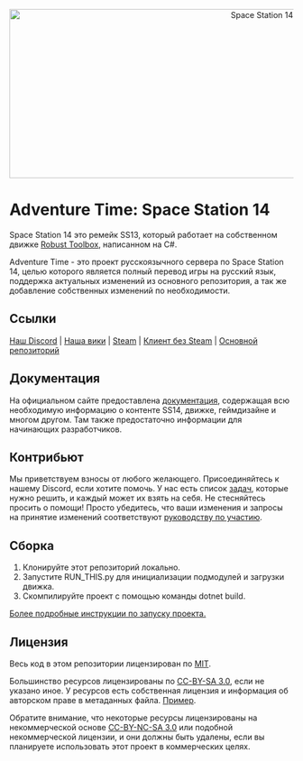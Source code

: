 <p align="center"> <img alt="Space Station 14" width="880" height="300" src="https://raw.githubusercontent.com/space-wizards/asset-dump/de329a7898bb716b9d5ba9a0cd07f38e61f1ed05/github-logo.svg" /></p>

# Adventure Time: Space Station 14

Space Station 14 это ремейк SS13, который работает на собственном движке [Robust Toolbox](https://github.com/space-wizards/RobustToolbox), написанном на C#.

Adventure Time - это проект русскоязычного сервера по Space Station 14, целью которого является полный перевод игры на русский язык, поддержка актуальных изменений из основного репозитория, а так же добавление собственных изменений по необходимости.









## Ссылки
[Наш Discord](https://discord.gg/NY3KDNuH9r) | [Наша вики](https://wiki.adventurestation.space/Заглавная_страница) | [Steam](https://store.steampowered.com/app/1255460/Space_Station_14/) | [Клиент без Steam](https://spacestation14.io/about/nightlies/) | [Основной репозиторий](https://github.com/space-wizards/space-station-14)

## Документация
На официальном сайте предоставлена [документация](https://docs.spacestation14.io/), содержащая всю необходимую информацию о контенте SS14, движке, геймдизайне и многом другом. Там также предостаточно информации для начинающих разработчиков.

## Контрибьют
Мы приветствуем взносы от любого желающего. Присоединяйтесь к нашему Discord, если хотите помочь. У нас есть список [задач](https://github.com/AdventureTimeSS14/space_station_ADT/issues), которые нужно решить, и каждый может их взять на себя. Не стесняйтесь просить о помощи!
Просто убедитесь, что ваши изменения и запросы на принятие изменений соответствуют [руководству по участию](https://docs.spacestation14.com/en/general-development/codebase-info/pull-request-guidelines.html).

## Сборка
1. Клонируйте этот репозиторий локально.
2. Запустите RUN_THIS.py для инициализации подмодулей и загрузки движка.
3. Скомпилируйте проект с помощью команды dotnet build. 

[Более подробные инструкции по запуску проекта.](https://docs.spacestation14.com/en/general-development/setup.html)

## Лицензия
Весь код в этом репозитории лицензирован по [MIT](https://github.com/space-syndicate/space-station-14/blob/master/LICENSE.TXT).

Большинство ресурсов лицензированы по [CC-BY-SA 3.0](https://creativecommons.org/licenses/by-sa/3.0/), если не указано иное. У ресурсов есть собственная лицензия и информация об авторском праве в метаданных файла. [Пример](https://github.com/space-syndicate/space-station-14/blob/master/Resources/Textures/Objects/Tools/crowbar.rsi/meta.json).

Обратите внимание, что некоторые ресурсы лицензированы на некоммерческой основе [CC-BY-NC-SA 3.0](https://creativecommons.org/licenses/by-nc-sa/3.0/) или подобной некоммерческой лицензии, и они должны быть удалены, если вы планируете использовать этот проект в коммерческих целях.
